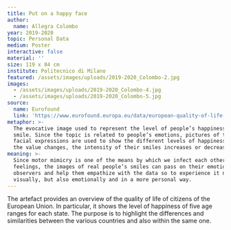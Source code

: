 ```yaml
---
title: Put on a happy face
author:
  name: Allegra Colombo
year: 2019-2020
topic: Personal Data
medium: Poster
interactive: false
material: ''
size: 119 x 84 cm
institute: Politecnico di Milano
featured: /assets/images/uploads/2019-2020_Colombo-2.jpg
images:
  - /assets/images/uploads/2019-2020_Colombo-4.jpg
  - /assets/images/uploads/2019-2020_Colombo-5.jpg
source:
  name: Eurofound
  link: 'https://www.eurofound.europa.eu/data/european-quality-of-life-survey'
metaphor: >-
  The evocative image used to represent the level of people’s happiness is the
  smile. Since the topic is related to people’s emotions, pictures of their
  facial expressions are used to show the different levels of happiness. When
  the value changes, the intensity of their smiles increases or decreases.
meaning: >-
  Since motor mimicry is one of the means by which we infect each other with our
  feelings, the images of real people’s smiles can pass on their emotion to the
  observers and help them empathize with the data so to experience it not only
  visually, but also emotionally and in a more personal way.
---
```

The artefact provides an overview of the quality of life of citizens of the European Union. In particular, it shows the level of happiness of five age ranges for each state. The purpose is to highlight the differences and similarities between the various countries and also within the same one.
